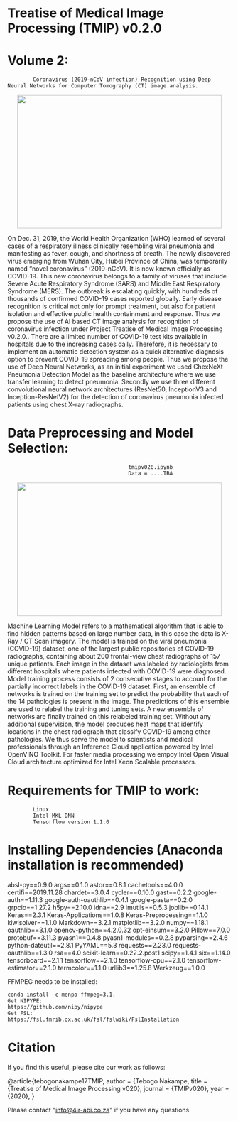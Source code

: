 # Treatise of Medical Image Processing (TMIP) v0.2.0
# Volume 2: 
            Coronavirus (2019-nCoV infection) Recognition using Deep Neural Networks for Computer Tomography (CT) image analysis.

<p align="center">
  <img width="460" height="300" src="https://github.com/TebogoNakampe/TMIP-2019-nCoV-Recognition/blob/master/mini_blob.jpeg">
</p>

On Dec. 31, 2019, the World Health Organization (WHO) learned of several cases of a respiratory 
illness clinically resembling viral pneumonia and manifesting as fever, cough, and shortness of 
breath. The newly discovered virus emerging from Wuhan City, Hubei Province of China, was 
temporarily named “novel coronavirus” (2019-nCoV). It is now known officially as COVID-19. 
This new coronavirus belongs to a family of viruses that include Severe Acute Respiratory 
Syndrome (SARS) and Middle East Respiratory Syndrome (MERS). 
The outbreak is escalating quickly, with hundreds of thousands of confirmed COVID-19 cases 
reported globally. Early disease recognition is critical not only for prompt treatment, but also for 
patient isolation and effective public health containment and response. Thus we propose the 
use of AI based CT image analysis for recognition of coronavirus infection under Project 
Treatise of Medical Image Processing v0.2.0.. 
There are a limited number of COVID-19 test kits available in hospitals due to the increasing 
cases daily. Therefore, it is necessary to implement an automatic detection system as a quick 
alternative diagnosis option to prevent COVID-19 spreading among people. Thus we propose 
the use of Deep Neural Networks, as an initial experiment we used ChexNeXt Pneumonia 
Detection Model as the baseline architecture where we use transfer learning to detect 
pneumonia. Secondly we use three different convolutional neural network architectures 
(ResNet50, InceptionV3 and Inception-ResNetV2) for the detection of coronavirus pneumonia 
infected patients using chest X-ray radiographs. 

# Data Preprocessing and Model Selection:
                                          tmipv020.ipynb
                                          Data = ....TBA
                                                                                                         
<p align="center">
  <img width="460" height="300" src="https://github.com/TebogoNakampe/TMIP-2019-nCoV-Recognition/blob/master/Coronavirus-CDC-645x645.jpg">
</p>
Machine Learning Model refers to a mathematical algorithm that is able to find hidden patterns 
based on large number data, in this case the data is X-Ray / CT Scan imagery.  
The model is trained on the viral pneumonia (COVID-19) dataset, one of the largest public 
repositories of COVID-19 radiographs, containing about 200 frontal-view chest radiographs of 
157 unique patients. Each image in the dataset was labeled by radiologists from different 
hospitals where patients infected with COVID-19 were diagnosed. 
Model training process consists of 2 consecutive stages to account for the partially incorrect 
labels in the COVID-19 dataset. First, an ensemble of networks is trained on the training set to 
predict the probability that each of the 14 pathologies is present in the image. The predictions of 
this ensemble are used to relabel the training and tuning sets. A new ensemble of networks are 
finally trained on this relabeled training set. 
Without any additional supervision, the model produces heat maps that identify locations in the 
chest radiograph that classify COVID-19 among other pathologies. 
We thus serve the model to scientists and medical professionals through an Inference Cloud 
application powered by Intel OpenVINO Toolkit. For faster media processing we empoy Intel 
Open Visual Cloud architecture optimized for Intel Xeon Scalable processors. 
                


# Requirements for TMIP to work: 

            Linux
            Intel MKL-DNN
            Tensorflow version 1.1.0
 # Installing Dependencies (Anaconda installation is recommended)

   absl-py==0.9.0
args==0.1.0
astor==0.8.1
cachetools==4.0.0
certifi==2019.11.28
chardet==3.0.4
cycler==0.10.0
gast==0.2.2
google-auth==1.11.3
google-auth-oauthlib==0.4.1
google-pasta==0.2.0
grpcio==1.27.2
h5py==2.10.0
idna==2.9
imutils==0.5.3
joblib==0.14.1
Keras==2.3.1
Keras-Applications==1.0.8
Keras-Preprocessing==1.1.0
kiwisolver==1.1.0
Markdown==3.2.1
matplotlib==3.2.0
numpy==1.18.1
oauthlib==3.1.0
opencv-python==4.2.0.32
opt-einsum==3.2.0
Pillow==7.0.0
protobuf==3.11.3
pyasn1==0.4.8
pyasn1-modules==0.2.8
pyparsing==2.4.6
python-dateutil==2.8.1
PyYAML==5.3
requests==2.23.0
requests-oauthlib==1.3.0
rsa==4.0
scikit-learn==0.22.2.post1
scipy==1.4.1
six==1.14.0
tensorboard==2.1.1
tensorflow==2.1.0
tensorflow-cpu==2.1.0
tensorflow-estimator==2.1.0
termcolor==1.1.0
urllib3==1.25.8
Werkzeug==1.0.0

FFMPEG needs to be installed:

    conda install -c menpo ffmpeg=3.1.
    Get NIPYPE: 
    https://github.com/nipy/nipype
    Get FSL:
    https://fsl.fmrib.ox.ac.uk/fsl/fslwiki/FslInstallation
    
    
# Citation

If you find this useful, please cite our work as follows:

@article{tebogonakampe17TMIP,
  author = {Tebogo Nakampe,
  title = {Treatise of Medical Image Processing v020},
  journal = {TMIPv020},
  year = {2020},
}

Please contact "info@4ir-abi.co.za" if you have any questions.


